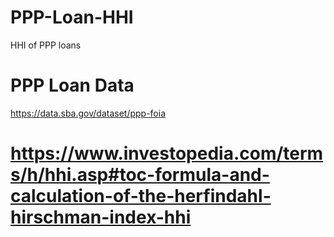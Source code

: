 # PPP-Loan-HHI
HHI of PPP loans 


# PPP Loan Data
https://data.sba.gov/dataset/ppp-foia

# https://www.investopedia.com/terms/h/hhi.asp#toc-formula-and-calculation-of-the-herfindahl-hirschman-index-hhi
